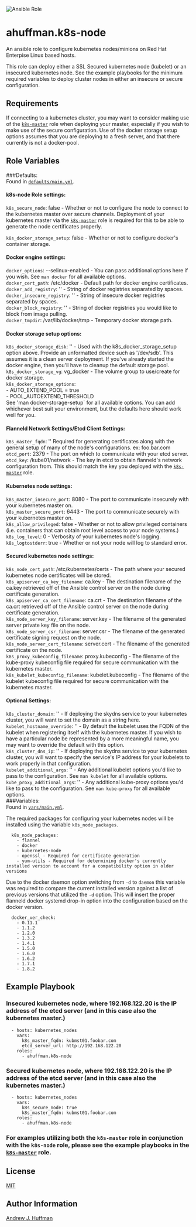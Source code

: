 ![Ansible Role](https://img.shields.io/ansible/role/d/9307)

# ahuffman.k8s-node

An ansible role to configure kubernetes nodes/minions on Red Hat Enterpise Linux based hosts.

This role can deploy either a SSL Secured kubernetes node (kubelet) or an insecured kubernetes node.  See the example playbooks for the minimum required variables to deploy cluster nodes in either an insecure or secure configuration.

## Requirements

If connecting to a kubernetes cluster, you may want to consider making use of the [`k8s-master`](https://galaxy.ansible.com/ahuffman/k8s-master/) role when deploying your master, especially if you wish to make use of the secure configuration.  Use of the docker storage setup options assumes that you are deploying to a fresh server, and that there currently is not a docker-pool.

## Role Variables  
###Defaults:   
Found in [`defaults/main.yml`](defaults/main.yml).   
#### k8s-node Role settings:
`k8s_secure_node`: false - Whether or not to configure the node to connect to the kubernetes master over secure channels.  Deployment of your kubernetes master via the [`k8s-master`](https://galaxy.ansible.com/ahuffman/k8s-master/) role is required for this to be able to generate the node certificates properly.   

`k8s_docker_storage_setup`: false - Whether or not to configure docker's container storage.   

#### Docker engine settings:   
`docker_options`: --selinux-enabled - You can pass additional options here if you wish.  See `man docker` for all available options.   
`docker_cert_path`: /etc/docker - Default path for docker engine certificates.   
`docker_add_registry`: '' - String of docker registries separated by spaces.   
`docker_insecure_registry`: '' - String of insecure docker registries separated by spaces.   
`docker_block_registry`: '' - String of docker registries you would like to block from image pulling.   
`docker_tmpdir`: /var/lib/docker/tmp - Temporary docker storage path.   

#### Docker storage setup options:   
`k8s_docker_storage_disk`: '' - Used with the k8s_docker_storage_setup option above.  Provide an unformatted device such as '/dev/sdb'.  This assumes it is a clean server deployment.  If you've already started the docker engine, then you'll have to cleanup the default storage pool.   
`k8s_docker_storage_vg`: vg_docker - The volume group to use/create for docker storage.   
       `k8s_docker_storage_options`:    
         - AUTO_EXTEND_POOL = true   
         - POOL_AUTOEXTEND_THRESHOLD   
See 'man docker-storage-setup` for all available options.  You can add whichever best suit your environment, but the defaults here should work well for you.   

#### Flanneld Network Settings/Etcd Client Settings:   
`k8s_master_fqdn`: '' Required for generating certificates along with the general setup of many of the node's configurations.  ex: foo.bar.com   
`etcd_port`: 2379 - The port on which to communicate with your etcd server.   
`etcd_key`: /kube01/network - The key in etcd to obtain flanneld's network configuration from.  This should match the key you deployed with the [`k8s-master`](https://galaxy.ansible.com/ahuffman/k8s-master/) role.   

#### Kubernetes node settings:   
`k8s_master_insecure_port`: 8080 - The port to communicate insecurely with your kubernetes master on.   
`k8s_master_secure_port`: 6443 -  The port to communicate securely with your kubernetes master on.   
`k8s_allow_privileged`: false - Whether or not to allow privileged containers (i.e. containers that can obtain root level access to your node systems.)   
`k8s_log_level`: 0 - Verbosity of your kubernetes node's logging.   
`k8s_logtostderr`: true - Whether or not your node will log to standard error.   

#### Secured kubernetes node settings:   
`k8s_node_cert_path`: /etc/kubernetes/certs - The path where your secured kubernetes node certificates will be stored.   
`k8s_apiserver_ca_key_filename`: ca.key - The destination filename of the ca.key retrieved off of the Ansible control server on the node during certificate generation.   
`k8s_apiserver_ca_cert_filename`: ca.crt - The destination filename of the ca.crt retrieved off of the Ansible control server on the node during certificate generation.   
`k8s_node_server_key_filename`: server.key - The filename of the generated server private key file on the node.   
`k8s_node_server_csr_filename`: server.csr - The filename of the generated certificate signing request on the node.   
`k8s_node_server_cert_filename`: server.cert - The filename of the generated certificate on the node.   
`k8s_proxy_kubeconfig_filename`: proxy.kubeconfig - The filename of the kube-proxy kubeconfig file required for secure communication with the kubernetes master.   
`k8s_kubelet_kubeconfig_filename`: kubelet.kubeconfig - The filename of the kubelet kubeconfig file required for secure communication with the kubernetes master.   

#### Optional Settings:   
`k8s_cluster_domain`: '' - If deploying the skydns service to your kubernetes cluster, you will want to set the domain as a string here.   
`kubelet_hostname_override`:  '' - By default the kubelet uses the FQDN of the kubelet when registering itself with the kubernetes master.  If you wish to have a particular node be represented by a more meaningful name, you may want to override the default with this option.   
`k8s_cluster_dns_ip`: '' - If deploying the skydns service to your kubernetes cluster, you will want to specify the service's IP address for your kubelets to work properly in that configuration.   
`kubelet_additional_args`: '' - Any additional kubelet options you'd like to pass to the configuration.  See `man kubelet` for all available options.   
`kube_proxy_additional_args`: '' - Any additional kube-proxy options you'd like to pass to the configuration.  See `man kube-proxy` for all available options.   
###Variables:  
Found in [`vars/main.yml`](vars/main.yml).   

The required packages for configuring your kubernetes nodes will be installed using the variable `k8s_node_packages`.   

      k8s_node_packages:
        - flannel
        - docker
        - kubernetes-node
        - openssl - Required for certificate generation   
        - yum-utils - Required for determining docker's currently installed version to account for a compatibility option in older versions   


Due to the docker daemon option switching from `-d` to `daemon` this variable was required to compare the current installed version against a list of previous versions that utilized the `-d` option.  This will insert the proper flanneld docker systemd drop-in option into the configuration based on the docker version.   

      docker_ver_check:
        - 0.11.1
        - 1.1.2
        - 1.2.0
        - 1.3.2
        - 1.4.1
        - 1.5.0
        - 1.6.0
        - 1.6.2
        - 1.7.1
        - 1.8.2


## Example Playbook   
### Insecured kubernetes node, where 192.168.122.20 is the IP address of the etcd server (and in this case also the kubernetes master.)   

      - hosts: kubernetes_nodes
        vars:
          k8s_master_fqdn: kubmst01.foobar.com
          etcd_server_url: http://192.168.122.20
        roles:
          - ahuffman.k8s-node   

### Secured kubernetes node, where 192.168.122.20 is the IP address of the etcd server (and in this case also the kubernetes master.)   

      - hosts: kubernetes_nodes
        vars:
          k8s_secure_node: true
          k8s_master_fqdn: kubmst01.foobar.com
        roles:
          - ahuffman.k8s-node   

### For examples utilizing both the `k8s-master` role in conjunction with the `k8s-node` role, please see the example playbooks in the [`k8s-master`](https://galaxy.ansible.com/ahuffman/k8s-master/) role.   


## License   

[MIT](LICENSE)

## Author Information   

[Andrew J. Huffman](https://github.com/ahuffman)
